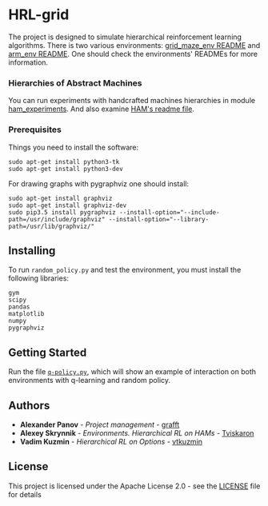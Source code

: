 # HRL-grid


The project is designed to simulate hierarchical reinforcement learning algorithms. 
There is two various environments: [grid_maze_env README](https://github.com/cog-isa/HRL-grid/blob/master/environments/grid_maze_env/GRID_MAZE_README.md) and [arm_env README](https://github.com/cog-isa/HRL-grid/blob/master/environments/arm_env/ARM_README.md). One should check the environments' READMEs for more information. 


### Hierarchies of Abstract Machines  
You can run experiments with handcrafted machines hierarchies in module [ham_experiments](https://github.com/cog-isa/HRL-grid/tree/master/HAM_new/HAM_experiments). 
And also examine [HAM's readme file](https://github.com/cog-isa/HRL-grid/blob/master/HAM_new/HAM_README.md).

### Prerequisites

Things you need to install the software:

```
sudo apt-get install python3-tk
sudo apt-get install python3-dev
```

For drawing graphs with pygraphviz one should install:

```
sudo apt-get install graphviz
sudo apt-get install graphviz-dev
sudo pip3.5 install pygraphviz --install-option="--include-path=/usr/include/graphviz" --install-option="--library-path=/usr/lib/graphviz/"
```
## Installing

To run `random_policy.py` and test the environment, you must install the following libraries:
```
gym
scipy
pandas
matplotlib
numpy
pygraphviz
```

## Getting Started


Run the file [`q-policy.py`](https://github.com/cog-isa/HRL-grid/blob/master/environments/q-policy.py), which will show an example of interaction on both environments with q-learning and random policy. 

## Authors

* **Alexander Panov** - *Project management* - [grafft](https://github.com/grafft)
* **Alexey Skrynnik** - *Environments.* *Hierarchical RL on HAMs* - [Tviskaron](https://github.com/tviskaron)
* **Vadim Kuzmin** - *Hierarchical RL on Options* - [vtkuzmin](https://github.com/vtkuzmin)


## License

This project is licensed under the Apache License 2.0 - see the [LICENSE](https://github.com/cog-isa/HRL-grid/blob/master/LICENSE) file for details

